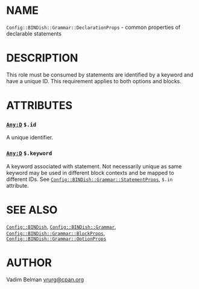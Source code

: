 # NAME

`Config::BINDish::Grammar::DeclarationProps` - common properties of declarable statements

# DESCRIPTION

This role must be consumed by statements are identified by a keyword and have a unique ID. This requirement applies to both options and blocks.

# ATTRIBUTES

### [`Any:D`](https://docs.raku.org/type/Any) `$.id`

A unique identifier.

### [`Any:D`](https://docs.raku.org/type/Any) `$.keyword`

A keyword associated with statement. Not necessarily unique as same keyword may be used in different block contexts and be mapped to different IDs. See [`Config::BINDish::Grammar::StatementProps`](StatementProps.md), `$.in` attribute.

# SEE ALSO

[`Config::BINDish`](../../BINDish.md), [`Config::BINDish::Grammar`](../Grammar.md), [`Config::BINDish::Grammar::BlockProps`](BlockProps.md), [`Config::BINDish::Grammar::OptionProps`](OptionProps.md)

# AUTHOR

Vadim Belman <vrurg@cpan.org>
